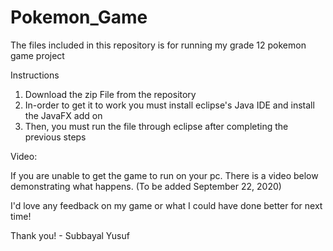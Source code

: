 # Pokemon_Game
The files included in this repository is for running my grade 12 pokemon game project

Instructions
1. Download the zip File from the repository
2. In-order to get it to work you must install eclipse's Java IDE and install the JavaFX add on
3. Then, you must run the file through eclipse after completing the previous steps

Video:

If you are unable to get the game to run on your pc. There is a video below demonstrating what happens. (To be added September 22, 2020)

I'd love any feedback on my game or what I could have done better for next time!

Thank you! - Subbayal Yusuf
